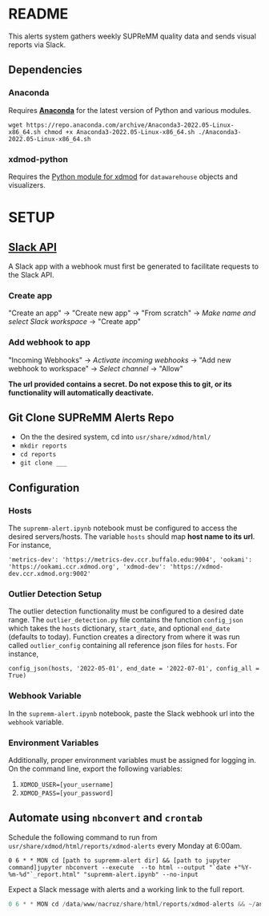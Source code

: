 # README

This alerts system gathers weekly SUPReMM quality data and sends visual reports via Slack.

## Dependencies
### Anaconda
Requires [**Anaconda**](https://www.anaconda.com/products/distribution) for the latest version of Python and various modules.

`wget https://repo.anaconda.com/archive/Anaconda3-2022.05-Linux-x86_64.sh
chmod +x Anaconda3-2022.05-Linux-x86_64.sh
./Anaconda3-2022.05-Linux-x86_64.sh`
### xdmod-python
Requires the [Python module for xdmod](https://github.com/jpwhite4/xdmod-python) for `datawarehouse` objects and visualizers.

# SETUP

## [Slack API](https://api.slack.com/#read_the_docs)
A Slack app with a webhook must first be generated to facilitate requests to the Slack API.
### Create app
"Create an app" $\rightarrow$ "Create new app" $\rightarrow$ "From scratch" $\rightarrow$ _Make name and select Slack workspace_ $\rightarrow$ "Create app"

### Add webhook to app
"Incoming Webhooks" $\rightarrow$ _Activate incoming webhooks_ $\rightarrow$ "Add new webhook to workspace" $\rightarrow$ _Select channel_ $\rightarrow$ "Allow"

**The url provided contains a secret. Do not expose this to git, or its functionality will automatically deactivate.**

## Git Clone SUPReMM Alerts Repo

- On the the desired system, cd into `usr/share/xdmod/html/`
- `mkdir reports`
- `cd reports`
- `git clone ___ `

## Configuration

### Hosts
The `supremm-alert.ipynb` notebook must be configured to access the desired servers/hosts. The variable `hosts` should map **host name to its url**. For instance, 

`'metrics-dev': 'https://metrics-dev.ccr.buffalo.edu:9004', 'ookami': 'https://ookami.ccr.xdmod.org', 'xdmod-dev': 'https://xdmod-dev.ccr.xdmod.org:9002'`

### Outlier Detection Setup
The outlier detection functionality must be configured to a desired date range. The `outlier_detection.py` file contains the function `config_json` which takes the `hosts` dictionary, `start_date`, and optional `end_date` (defaults to today). Function creates a directory from where it was run called `outlier_config` containing all reference json files for `hosts`. For instance,

`config_json(hosts, '2022-05-01', end_date = '2022-07-01', config_all = True)`

### Webhook Variable 
In the `supremm-alert.ipynb` notebook, paste the Slack webhook url into the `webhook` variable.

### Environment Variables
Additionally, proper environment variables must be assigned for logging in. On the command line, export the following variables:
1. `XDMOD_USER=[your_username]`
2. `XDMOD_PASS=[your_password]`

## Automate using `nbconvert` and `crontab`
Schedule the following command to run from `usr/share/xdmod/html/reports/xdmod-alerts` every Monday at 6:00am.

```0 6 * * MON cd [path to supremm-alert dir] && [path to jupyter command]jupyter nbconvert --execute  --to html --output "`date +"%Y-%m-%d"`_report.html" "supremm-alert.ipynb" --no-input```

Expect a Slack message with alerts and a working link to the full report.


```python
0 6 * * MON cd /data/www/nacruz/share/html/reports/xdmod-alerts && ~/anaconda3/bin/jupyter nbconvert --execute  --to html --output "`date +"%Y-%m-%d"`_report.html" "supremm-alert.ipynb" --no-input




```
